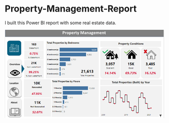 # Property-Management-Report
I built this Power BI report with some real estate data.

![Overview Page](https://github.com/HannahWorld/Property-Management-Report/blob/main/Overview_Page.PNG)
